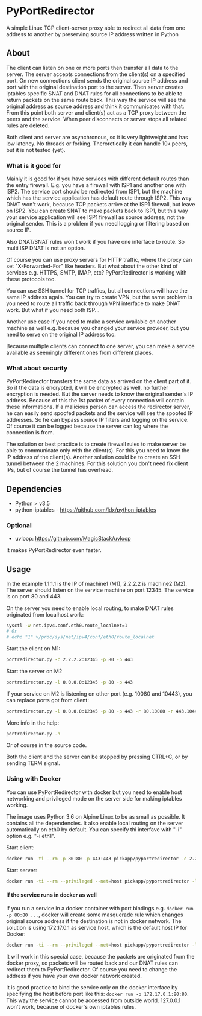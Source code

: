 # PyPortRedirector

A simple Linux TCP client-server proxy able to redirect all data from one address to another by preserving source IP address written in Python

## About

The client can listen on one or more ports then transfer all data to the server. The server accepts connections from the client(s) on a specified port. On new connections client sends the original source IP address and port with the original destination port to the server. Then server creates iptables specific SNAT and DNAT rules for all connections to be able to return packets on the same route back. This way the service will see the original address as source address and think it communicates with that. From this point both server and client(s) act as a TCP proxy between the peers and the service. When peer disconnects or server stops all related rules are deleted.

Both client and server are asynchronous, so it is very lightweight and has low latency. No threads or forking. Theroretically it can handle 10k peers, but it is not tested (yet).

### What is it good for 

Mainly it is good for if you have services with different default routes than the entry firewall.
 E.g. you have a firewall with ISP1 and another one with ISP2. The service port should be redirected from ISP1, but the machine which has the service application has default route through ISP2. This way DNAT won't work, because TCP packets arrive at the ISP1 firewall, but leave on ISP2. You can create SNAT to make packets back to ISP1, but this way your service application will see ISP1 firewall as source address, not the original sender. This is a problem if you need logging or filtering based on source IP.
 
 Also DNAT/SNAT rules won't work if you have one interface to route. So multi ISP DNAT is not an option.
 
Of course you can use proxy servers for HTTP traffic, where the proxy can set "X-Forwarded-For" like headers. But what about the other kind of services e.g. HTTPS, SMTP, IMAP, etc? PyPortRedirector is working with these protocols too. 
 
You can use SSH tunnel for TCP traffics, but all connections will have the same IP address again. You can try to create VPN, but the same problem is you need to route all traffic back through VPN interface to make DNAT work. But what if you need both ISP...
 
Another use case if you need to make a service available on another machine as well e.g. because you changed your service provider, but you need to serve on the original IP address too.
 
 Because multiple clients can connect to one server, you can make a service available as seemingly different ones from different places. 

### What about security

PyPortRedirector transfers the same data as arrived on the client part of it. So if the data is encrypted, it will be encrypted as well, no further encryption is needed. But the server needs to know the original sender's IP address. Because of this the 1st packet of every connection will contain these informations. If a malicious person can access the redirector server, he can easily send spoofed packets and the service will see the spoofed IP addresses. So he can bypass source IP filters and logging on the service. Of course it can be logged because the server can log where the connection is from.

The solution or best practice is to create firewall rules to make server be able to communicate only with the client(s). For this you need to know the IP address of the client(s).
Another solution could be to create an SSH tunnel between the 2 machines. For this solution you don't need fix client IPs, but of course the tunnel has overhead.

## Dependencies

- Python > v3.5
- python-iptables - https://github.com/ldx/python-iptables

### Optional

- uvloop: https://github.com/MagicStack/uvloop

It makes PyPortRedirector even faster. 

## Usage
 
In the example 1.1.1.1 is the IP of machine1 (M1), 2.2.2.2 is machine2 (M2). The server should listen on the service machine on port 12345. The service is on port 80 and 443.

On the server you need to enable local routing, to make DNAT rules originated from localhost work:
```bash
sysctl -w net.ipv4.conf.eth0.route_localnet=1
# Or
# echo "1" >/proc/sys/net/ipv4/conf/eth0/route_localnet
```

Start the client on M1:
```bash
portredirector.py -c 2.2.2.2:12345 -p 80 -p 443
```

Start the server on M2
```bash
portredirector.py -l 0.0.0.0:12345 -p 80 -p 443
```

If your service on M2 is listening on other port (e.g. 10080 and 10443), you can replace ports got from client:
```bash
portredirector.py -l 0.0.0.0:12345 -p 80 -p 443 -r 80.10080 -r 443.10443
```

More info in the help:
```bash
portredirector.py -h
```
Or of course in the source code.

Both the client and the server can be stopped by pressing CTRL+C, or by sending TERM signal.

### Using with Docker

You can use PyPortRedirector with docker but you need to enable host networking and privileged mode on the server side for making iptables working.

The image uses Python 3.6 on Alpine Linux to be as small as possible. It contains all the dependencies. It also enable local routing on the server automatically on eth0 by default. You can specify thi interfave with "-i" option e.g. "-i eth1". 

Start client:
```bash
docker run -ti --rm -p 80:80 -p 443:443 pickapp/pyportredirector -c 2.2.2.2:12345 -p 80 -p 443
```

Start server:
```bash
docker run -ti --rm --privileged --net=host pickapp/pyportredirector -l 0.0.0.0:12345 -p 80 -p 443
```

#### If the service runs in docker as well

If you run a service in a docker container with port bindings e.g. `docker run -p 80:80 ...`, docker will create some masquerade rule which changes original source address if the destination is not in docker network. The solution is using 172.17.0.1 as service host, which is the default host IP for Docker:

```bash
docker run -ti --rm --privileged --net=host pickapp/pyportredirector -l 0.0.0.0:12345 -p 172.17.0.1:80 -p 172.17.0.1:443
```

It will work in this special case, because the packets are originated from the docker proxy, so packets will be routed back and our DNAT rules can redirect them to PyPortRedirector.
Of course you need to change the address if you have your own docker network created.

It is good practice to bind the service only on the docker interface by specifying the host before port like this: `docker run -p 172.17.0.1:80:80`. This way the service cannot be accessed from outside world. 127.0.0.1 won't work, because of docker's own iptables rules.